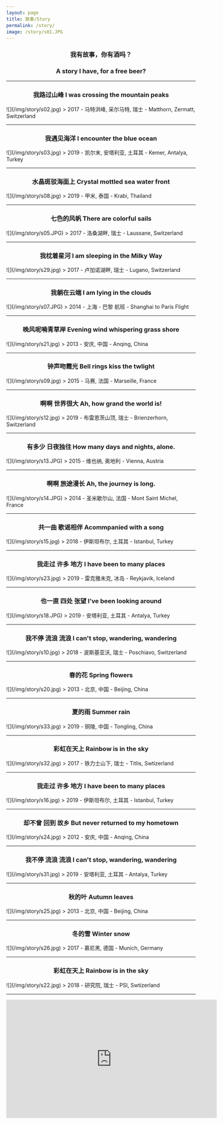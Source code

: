 ```yaml
---
layout: page
title: 故事/Story
permalink: /story/
image: /story/s01.JPG
---
```


### <center>我有故事，你有酒吗？</center>  
### <center>A story I have, for a free beer?</center>  

<!---
<audio controls="controls">
  <source src="/music/rainbow.mp3" type="audio/mpeg">
<embed width="100%" src="/music/rainbow.mp3" />
</audio>
--->

<!---
虞美人 · 聽雨    
TUNE: YU MEI REN  "Fair Lady Yu"; TITLE: LISTENING TO THE RAIN  

蔣捷(南宋)    
-- JIANG JIE (1245 -1301)  -- Translated by Frank C Yue  

少年聽雨歌樓上，紅燭昏羅帳。    
I listened to the rain in m'youth,  In romantic song-house uncouth --  
There the silken curtains were lit,  By dim light red candles transmit.  

壯年聽雨客舟中，江闊雲低，斷雁叫西風。    
Middle aged, I listened again, In a traveller's boat, to the rain --  
The sky was low, the river, wide. As a lone goose in the west wind cried.  

而今聽雨僧廬下，鬢已星星也。    
Th' sound of falling rain I now trace, In a monk's quiet lodging place,   
Where my temple hair's growing gray --   

悲歡離合總無情，一任階前，點滴到天明。     
Grief, joy, parting, union display. Their non-sentimental dismay.  
Falling on the steps O let the rain partake, Drop by drop slowly, till the day does break.  
--->

---  
<center><h3>我路过山峰 I was crossing the mountain peaks</h3></center>    
![](/img/story/s02.jpg)  
> 2017 - 马特洪峰, 采尔马特, 瑞士 - Matthorn, Zermatt, Switzerland   

---  
<center><h3>我遇见海洋 I encounter the blue ocean</h3></center>    
![](/img/story/s03.jpg)  
> 2019 - 凯尔末, 安塔利亚, 土耳其 - Kemer, Antalya, Turkey   

---  
<center><h3>水晶斑驳海面上 Crystal mottled sea water front</h3></center>   
![](/img/story/s08.jpg)  
> 2019 - 甲米, 泰国 - Krabi, Thailand  

---
<center><h3>七色的风帆 There are colorful sails</h3></center>  
![](/img/story/s05.JPG)  
> 2017 - 洛桑湖畔, 瑞士 - Laussane, Switzerland  

---  
<center><h3>我枕着星河 I am sleeping in the Milky Way</h3></center>   
![](/img/story/s29.jpg)  
> 2017 - 卢加诺湖畔, 瑞士 - Lugano, Switzerland  

---  
<center><h3>我躺在云端 I am lying in the clouds</h3></center>    
![](/img/story/s07.JPG)  
> 2014 - 上海 - 巴黎 航班 - Shanghai to Paris Flight  

---  
<center><h3>晚风呢喃青草岸 Evening wind whispering grass shore</h3></center>  
![](/img/story/s21.jpg)  
> 2013 - 安庆, 中国 - Anqing, China  

---
<center><h3>钟声吻霞光 Bell rings kiss the twlight</h3></center>   
![](/img/story/s09.jpg)  
> 2015 - 马赛, 法国 - Marseille, France  

---
<center><h3>啊啊 世界很大 Ah, how grand the world is!</h3></center>  
![](/img/story/s12.jpg)  
> 2019 - 布雷恩茨山顶, 瑞士 - Brienzerhorn, Switzerland  

---
<center><h3>有多少 日夜独往 How many days and nights, alone.</h3></center> 
![](/img/story/s13.JPG)  
> 2015 - 维也纳, 奥地利 - Vienna, Austria

---
<center><h3>啊啊 旅途漫长 Ah, the journey is long.</h3></center>  
![](/img/story/s14.JPG)  
> 2014 - 圣米歇尔山, 法国 - Mont Saint Michel, France

---
<center><h3>共一曲 歌谣相伴 Acommpanied with a song</h3></center> 
![](/img/story/s15.jpg)  
> 2018 - 伊斯坦布尔, 土耳其 - Istanbul, Turkey

---
<center><h3>我走过 许多 地方 I have been to many places</h3></center> 
![](/img/story/s23.jpg)  
> 2019 - 雷克雅未克, 冰岛 - Reykjavik, Iceland

---
<center><h3>也一直 四处 张望 I’ve been looking around</h3></center>  
![](/img/story/s18.JPG)  
> 2019 - 安塔利亚, 土耳其 - Antalya, Turkey

---
<center><h3>我不停 流浪 流浪  I can't stop, wandering, wandering</h3></center> 
![](/img/story/s10.jpg)  
> 2018 - 波斯基亚沃, 瑞士 - Poschiavo, Switzerland

---
<center><h3>春的花 Spring flowers</h3></center> 
![](/img/story/s20.jpg)  
> 2013 - 北京, 中国 - Beijing, China

---
<center><h3>夏的雨 Summer rain</h3></center> 
![](/img/story/s33.jpg)  
> 2019 - 铜陵, 中国 - Tongling, China

---
<center><h3>彩虹在天上 Rainbow is in the sky</h3></center>  
![](/img/story/s32.jpg)  
> 2017 - 铁力士山下, 瑞士 - Titlis, Swtizerland

---
<center><h3>我走过 许多 地方  I have been to many places</h3></center> 
![](/img/story/s16.jpg)  
> 2019 - 伊斯坦布尔, 土耳其 - Istanbul, Turkey

---
<center><h3>却不曾 回到 故乡 But never returned to my hometown</h3></center>  
![](/img/story/s24.jpg)  
> 2012 - 安庆, 中国 - Anqing, China

---
<center><h3>我不停 流浪 流浪 I can't stop, wandering, wandering</h3></center>
![](/img/story/s31.jpg)  
> 2019 - 安塔利亚, 土耳其 - Antalya, Turkey

---
<center><h3>秋的叶 Autumn leaves</h3></center> 
![](/img/story/s25.jpg)  
> 2013 - 北京, 中国 - Beijing, China

---
<center><h3>冬的雪 Winter snow</h3></center> 
![](/img/story/s26.jpg)  
> 2017 - 慕尼黑, 德国 - Munich, Germany

---
<center><h3>彩虹在天上 Rainbow is in the sky</h3></center>  
![](/img/story/s22.jpg)  
> 2018 - 研究院, 瑞士 - PSI, Swtizerland

---
<iframe width="560" height="315" src="https://www.youtube.com/embed/nuEu_5SlcFI" frameborder="0" allow="accelerometer; autoplay; encrypted-media; gyroscope; picture-in-picture" allowfullscreen></iframe>
